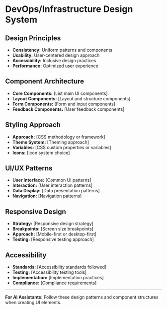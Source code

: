 # DevOps/Infrastructure Design System

## Design Principles

- **Consistency:** Uniform patterns and components
- **Usability:** User-centered design approach
- **Accessibility:** Inclusive design practices
- **Performance:** Optimized user experience

## Component Architecture

- **Core Components:** [List main UI components]
- **Layout Components:** [Layout and structure components]
- **Form Components:** [Form and input components]
- **Feedback Components:** [User feedback components]

## Styling Approach

- **Approach:** [CSS methodology or framework]
- **Theme System:** [Theming approach]
- **Variables:** [CSS custom properties or variables]
- **Icons:** [Icon system choice]

## UI/UX Patterns

- **User Interface:** [Common UI patterns]
- **Interaction:** [User interaction patterns]
- **Data Display:** [Data presentation patterns]
- **Navigation:** [Navigation patterns]

## Responsive Design

- **Strategy:** [Responsive design strategy]
- **Breakpoints:** [Screen size breakpoints]
- **Approach:** [Mobile-first or desktop-first]
- **Testing:** [Responsive testing approach]

## Accessibility

- **Standards:** [Accessibility standards followed]
- **Testing:** [Accessibility testing tools]
- **Implementation:** [Implementation practices]
- **Compliance:** [Compliance requirements]

---

**For AI Assistants:** Follow these design patterns and component structures when creating UI elements.
